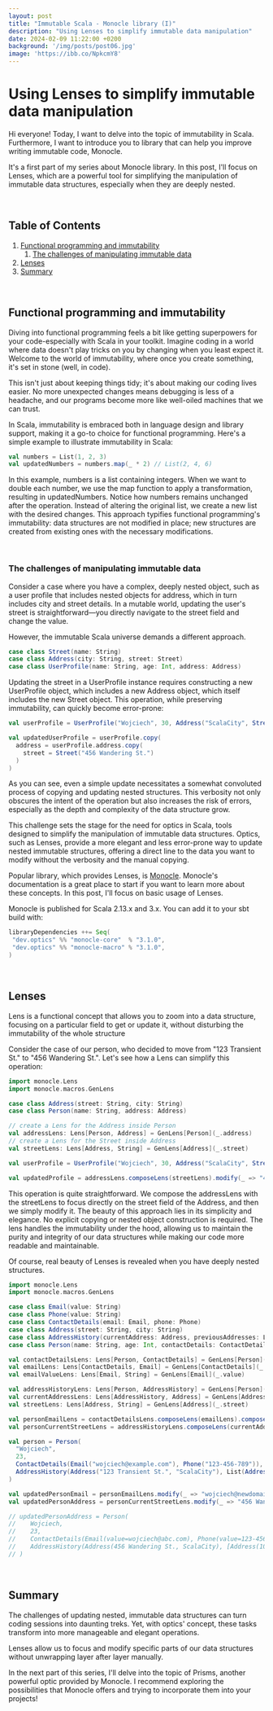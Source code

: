 ```yaml
---
layout: post
title: "Immutable Scala - Monocle library (I)"
description: "Using Lenses to simplify immutable data manipulation"
date: 2024-02-09 11:22:00 +0200
background: '/img/posts/post06.jpg'
image: 'https://ibb.co/NpkcmY8'
---
```


# Using Lenses to simplify immutable data manipulation

Hi everyone! Today, I want to delve into the topic of immutability in Scala.
Furthermore, I want to introduce you to library that can help you improve writing immutable code, Monocle.

It's a first part of my series about Monocle library. In this post, I'll focus on Lenses, 
which are a powerful tool for simplifying the manipulation of immutable data structures, especially when they are deeply nested.

&nbsp;
## Table of Contents

1. [Functional programming and immutability](#functional-programming-and-immutability)
    1. [The challenges of manipulating immutable data](#the-challenges-of-manipulating-immutable-data)
2. [Lenses](#lenses)
3. [Summary](#summary)

&nbsp;
## Functional programming and immutability

Diving into functional programming feels a bit like getting superpowers for your code-especially with Scala in your toolkit.
Imagine coding in a world where data doesn't play tricks on you by changing when you least expect it. 
Welcome to the world of immutability, where once you create something, it's set in stone (well, in code). 

This isn't just about keeping things tidy; it's about making our coding lives easier. 
No more unexpected changes means debugging is less of a headache, and our programs become more like well-oiled machines that we can trust. 

In Scala, immutability is embraced both in language design and library support, making it a go-to choice for functional programming. 
Here's a simple example to illustrate immutability in Scala:

```scala
val numbers = List(1, 2, 3)
val updatedNumbers = numbers.map(_ * 2) // List(2, 4, 6)
```

In this example, numbers is a list containing integers. When we want to double each number, we use the map function to apply a transformation, resulting in updatedNumbers. 
Notice how numbers remains unchanged after the operation. Instead of altering the original list, we create a new list with the desired changes. 
This approach typifies functional programming's immutability: data structures are not modified in place; new structures are created from existing ones with the necessary modifications.

&nbsp;
### The challenges of manipulating immutable data

Consider a case where you have a complex, deeply nested object, such as a user profile that includes nested objects for address, which in turn includes city and street details. 
In a mutable world, updating the user's street is straightforward—you directly navigate to the street field and change the value. 

However, the immutable Scala universe demands a different approach.

```scala
case class Street(name: String)
case class Address(city: String, street: Street)
case class UserProfile(name: String, age: Int, address: Address)
```

Updating the street in a UserProfile instance requires constructing a new UserProfile object, which includes a new Address object, which itself includes the new Street object. 
This operation, while preserving immutability, can quickly become error-prone:

```scala
val userProfile = UserProfile("Wojciech", 30, Address("ScalaCity", Street("123 Transient St.")))

val updatedUserProfile = userProfile.copy(
  address = userProfile.address.copy(
    street = Street("456 Wandering St.")
  )
)
```

As you can see, even a simple update necessitates a somewhat convoluted process of copying and updating nested structures. 
This verbosity not only obscures the intent of the operation but also increases the risk of errors, 
especially as the depth and complexity of the data structure grow.

This challenge sets the stage for the need for optics in Scala, tools designed to simplify the manipulation of immutable data structures.
Optics, such as Lenses, provide a more elegant and less error-prone way to update nested immutable structures, 
offering a direct line to the data you want to modify without the verbosity and the manual copying.

Popular library, which provides Lenses, is [Monocle](https://www.optics.dev/Monocle/). 
Monocle's documentation is a great place to start if you want to learn more about these concepts. In this post, I'll focus on basic usage of Lenses.


Monocle is published for Scala 2.13.x and 3.x. You can add it to your sbt build with:

```scala
libraryDependencies ++= Seq(
 "dev.optics" %% "monocle-core"  % "3.1.0",
 "dev.optics" %% "monocle-macro" % "3.1.0",
)
```

&nbsp;
## Lenses

Lens is a functional concept that allows you to zoom into a data structure, 
focusing on a particular field to get or update it, without disturbing the immutability of the whole structure

Consider the case of our person, who decided to move from "123 Transient St." to "456 Wandering St.".
Let's see how a Lens can simplify this operation:

```scala
import monocle.Lens
import monocle.macros.GenLens

case class Address(street: String, city: String)
case class Person(name: String, address: Address)

// create a Lens for the Address inside Person
val addressLens: Lens[Person, Address] = GenLens[Person](_.address)
// create a Lens for the Street inside Address
val streetLens: Lens[Address, String] = GenLens[Address](_.street)

val userProfile = UserProfile("Wojciech", 30, Address("ScalaCity", Street("123 Transient St.")))

val updatedProfile = addressLens.composeLens(streetLens).modify(_ => "456 Wandering St.")(userProfile)
```

This operation is quite straightforward. We compose the addressLens with the streetLens to focus directly on the street field of the Address,
and then we simply modify it. The beauty of this approach lies in its simplicity and elegance. 
No explicit copying or nested object construction is required. The lens handles the immutability under the hood,
allowing us to maintain the purity and integrity of our data structures while making our code more readable and maintainable.

Of course, real beauty of Lenses is revealed when you have deeply nested structures.

```scala
import monocle.Lens
import monocle.macros.GenLens

case class Email(value: String)
case class Phone(value: String)
case class ContactDetails(email: Email, phone: Phone)
case class Address(street: String, city: String)
case class AddressHistory(currentAddress: Address, previousAddresses: List[Address])
case class Person(name: String, age: Int, contactDetails: ContactDetails, addressHistory: AddressHistory)

val contactDetailsLens: Lens[Person, ContactDetails] = GenLens[Person](_.contactDetails)
val emailLens: Lens[ContactDetails, Email] = GenLens[ContactDetails](_.email)
val emailValueLens: Lens[Email, String] = GenLens[Email](_.value)

val addressHistoryLens: Lens[Person, AddressHistory] = GenLens[Person](_.addressHistory)
val currentAddressLens: Lens[AddressHistory, Address] = GenLens[AddressHistory](_.currentAddress)
val streetLens: Lens[Address, String] = GenLens[Address](_.street)

val personEmailLens = contactDetailsLens.composeLens(emailLens).composeLens(emailValueLens)
val personCurrentStreetLens = addressHistoryLens.composeLens(currentAddressLens).composeLens(streetLens)

val person = Person(
  "Wojciech",
  23,
  ContactDetails(Email("wojciech@example.com"), Phone("123-456-789")),
  AddressHistory(Address("123 Transient St.", "ScalaCity"), List(Address("101 Initial Way", "BeginnersTown")))
)

val updatedPersonEmail = personEmailLens.modify(_ => "wojciech@newdomain.com")(person)
val updatedPersonAddress = personCurrentStreetLens.modify(_ => "456 Wandering St.")(updatedPersonEmail)

// updatedPersonAddress = Person(
//    Wojciech,
//    23,
//    ContactDetails(Email(value=wojciech@abc.com), Phone(value=123-456-789)), 
//    AddressHistory(Address(456 Wandering St., ScalaCity), [Address(101 Initial Way, BeginnersTown)])
// )
```

&nbsp;
## Summary

The challenges of updating nested, immutable data structures can turn coding sessions into daunting treks. 
Yet, with optics' concept, these tasks transform into more manageable and elegant operations.

Lenses allow us to focus and modify specific parts of our data structures without unwrapping layer after layer manually.

In the next part of this series, I'll delve into the topic of Prisms, another powerful optic provided by Monocle. 
I recommend exploring the possibilities that Monocle offers and trying to incorporate them into your projects!
<br/><br/>

<script src="https://utteranc.es/client.js"
        repo="wszlosek/DevDawn"
        issue-term="title"
        theme="github-light"
        crossorigin="anonymous"
        async>
</script>
